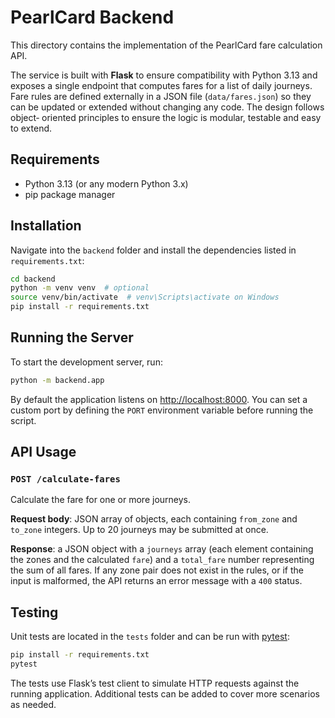 # PearlCard Backend

This directory contains the implementation of the PearlCard fare calculation API.

The service is built with **Flask** to ensure compatibility with Python 3.13 and
exposes a single endpoint that computes fares for a list of daily journeys.  Fare
rules are defined externally in a JSON file (`data/fares.json`) so they can be
updated or extended without changing any code.  The design follows object‑
oriented principles to ensure the logic is modular, testable and easy to extend.

## Requirements

* Python 3.13 (or any modern Python 3.x)
* pip package manager

## Installation

Navigate into the `backend` folder and install the dependencies listed in
`requirements.txt`:

```bash
cd backend
python -m venv venv  # optional
source venv/bin/activate  # venv\Scripts\activate on Windows
pip install -r requirements.txt
```

## Running the Server

To start the development server, run:

```bash
python -m backend.app
```

By default the application listens on <http://localhost:8000>. You can set
a custom port by defining the `PORT` environment variable before running the
script.

## API Usage

### `POST /calculate-fares`

Calculate the fare for one or more journeys.

**Request body**: JSON array of objects, each containing `from_zone` and
`to_zone` integers. Up to 20 journeys may be submitted at once.

**Response**: a JSON object with a `journeys` array (each element containing
the zones and the calculated `fare`) and a `total_fare` number representing
the sum of all fares.  If any zone pair does not exist in the rules, or if
the input is malformed, the API returns an error message with a `400` status.

## Testing

Unit tests are located in the `tests` folder and can be run with
[pytest](https://docs.pytest.org/):

```bash
pip install -r requirements.txt
pytest
```

The tests use Flask’s test client to simulate HTTP requests against the
running application. Additional tests can be added to cover more scenarios as
needed.